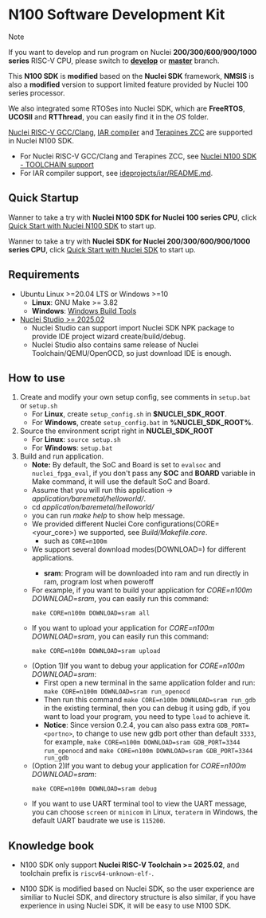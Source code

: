 # N100 Software Development Kit

> [!NOTE]
> If you want to develop and run program on Nuclei **200/300/600/900/1000 series** RISC-V CPU, please switch to [**develop**][1] or [**master**][2] branch.

This **N100 SDK** is **modified** based on the **Nuclei SDK** framework, **NMSIS** is also a **modified** version to support limited feature provided by Nuclei 100 series processor.

We also integrated some RTOSes into Nuclei SDK, which are **FreeRTOS**, **UCOSII** and **RTThread**, you can easily find it in the *OS* folder.

[Nuclei RISC-V GCC/Clang][3], [IAR compiler][4] and [Terapines ZCC][5] are supported in Nuclei N100 SDK.

- For Nuclei RISC-V GCC/Clang and Terapines ZCC, see [Nuclei N100 SDK - TOOLCHAIN support][6]
- For IAR compiler support, see [ideprojects/iar/README.md](ideprojects/iar/README.md).

## Quick Startup

Wanner to take a try with **Nuclei N100 SDK for Nuclei 100 series CPU**, click [Quick Start with Nuclei N100 SDK](https://doc.nucleisys.com/nuclei_n100_sdk/quickstart.html) to start up.

Wanner to take a try with **Nuclei SDK for Nuclei 200/300/600/900/1000 series CPU**, click [Quick Start with Nuclei SDK](https://doc.nucleisys.com/nuclei_sdk/quickstart.html) to start up.

## Requirements

* Ubuntu Linux >=20.04 LTS or Windows >=10
  - **Linux**: GNU Make >= 3.82
  - **Windows**: [Windows Build Tools](https://nucleisys.com/download.php)
* [Nuclei Studio >= 2025.02](https://nucleisys.com/download.php)
  - Nuclei Studio can support import Nuclei SDK NPK package to provide IDE project wizard create/build/debug.
  - Nuclei Studio also contains same release of Nuclei Toolchain/QEMU/OpenOCD, so just download IDE is enough.

## How to use

1. Create and modify your own setup config, see comments in `setup.bat` or `setup.sh`
   * For **Linux**, create `setup_config.sh` in **$NUCLEI_SDK_ROOT**.
   * For **Windows**, create `setup_config.bat` in **%NUCLEI_SDK_ROOT%**.
2. Source the environment script right in **NUCLEI_SDK_ROOT**
   * For **Linux**: `source setup.sh`
   * For **Windows**: `setup.bat`
3. Build and run application.
   * **Note:** By default, the SoC and Board is set to ``evalsoc`` and ``nuclei_fpga_eval``,
     if you don't pass any **SOC** and **BOARD** variable in Make command,
     it will use the default SoC and Board.
   * Assume that you will run this application -> *application/baremetal/helloworld/*.
   * cd *application/baremetal/helloworld/*
   * you can run *make help* to show help message.
   * We provided different Nuclei Core configurations(CORE=<your_core>) we supported, see *Build/Makefile.core*.
     - such as `CORE=n100m`
   * We support several download modes(DOWNLOAD=<mode>) for different applications.
     - **sram**: Program will be downloaded into ram and run directly in ram, program lost when poweroff
   * For example, if you want to build your application for *CORE=n100m DOWNLOAD=sram*, you can easily run this command:
     ~~~shell
     make CORE=n100m DOWNLOAD=sram all
     ~~~
   * If you want to upload your application for *CORE=n100m DOWNLOAD=sram*, you can easily run this command:
     ~~~shell
     make CORE=n100m DOWNLOAD=sram upload
     ~~~
   * (Option 1)If you want to debug your application for *CORE=n100m DOWNLOAD=sram*:
     - First open a new terminal in the same application folder and run: `make CORE=n100m DOWNLOAD=sram run_openocd`
     - Then run this command `make CORE=n100m DOWNLOAD=sram run_gdb` in the existing terminal, then you can debug it using gdb,
       if you want to load your program, you need to type `load` to achieve it.
     - **Notice**: Since version 0.2.4, you can also pass extra `GDB_PORT=<portno>`, to change to use new gdb port other than default
       `3333`, for example, `make CORE=n100m DOWNLOAD=sram GDB_PORT=3344 run_openocd` and `make CORE=n100m DOWNLOAD=sram GDB_PORT=3344 run_gdb`
   * (Option 2)If you want to debug your application for *CORE=n100m DOWNLOAD=sram*:
     ~~~shell
     make CORE=n100m DOWNLOAD=sram debug
     ~~~
   * If you want to use UART terminal tool to view the UART message, you can choose `screen` or `minicom` in Linux, `teraterm` in Windows, the default UART baudrate we use is `115200`.

## Knowledge book

* N100 SDK only support **Nuclei RISC-V Toolchain >= 2025.02**, and toolchain prefix is `riscv64-unknown-elf-`.

* N100 SDK is modified based on Nuclei SDK, so the user experience are similiar to Nuclei SDK, and directory structure is also similar,
  if you have experience in using Nuclei SDK, it will be easy to use N100 SDK.

[1]: https://github.com/Nuclei-Software/nuclei-sdk/tree/develop
[2]: https://github.com/Nuclei-Software/nuclei-sdk/tree/master
[3]: https://nucleisys.com/download.php#tools
[4]: https://iar.com/riscv
[5]: https://www.terapines.com/products/zcc
[6]: https://doc.nucleisys.com/nuclei_n100_sdk/develop/buildsystem.html#develop-buildsystem-var-toolchain

